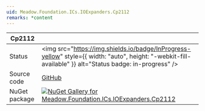 ```yaml
---
uid: Meadow.Foundation.ICs.IOExpanders.Cp2112
remarks: *content
---
```


| Cp2112 | |
|--------|--------|
| Status | <img src="https://img.shields.io/badge/InProgress-yellow" style={{ width: "auto", height: "-webkit-fill-available" }} alt="Status badge: in-progress" /> |
| Source code | [GitHub](https://github.com/WildernessLabs/Meadow.Foundation/tree/main/Source/Meadow.Foundation.Peripherals/ICs.IOExpanders.Cp2112) |
| NuGet package | <a href="https://www.nuget.org/packages/Meadow.Foundation.ICs.IOExpanders.Cp2112/" target="_blank"><img src="https://img.shields.io/nuget/v/Meadow.Foundation.ICs.IOExpanders.Cp2112.svg?label=Meadow.Foundation.ICs.IOExpanders.Cp2112" alt="NuGet Gallery for Meadow.Foundation.ICs.IOExpanders.Cp2112" /></a> |

